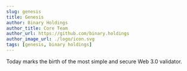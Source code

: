 ```yaml
---
slug: genesis
title: Genesis
author: Binary Holdings
author_title: Core Team
author_url: https://github.com/binary.holdings
author_image_url: ./logo/icon.svg
tags: [genesis, binary holdings]
---
```


Today marks the birth of the most simple and secure Web 3.0 validator.
